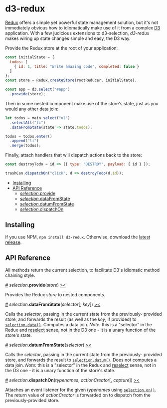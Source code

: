# d3-redux

[Redux](https://github.com/reactjs/redux) offers a simple yet powerful
state management solution, but it's not immediately obvious how to
idiomatically make use of it from a complex [D3](https://d3js.org/)
application.  With a few judicious extensions to d3-selection,
*d3-redux* makes wiring up state changes simple and easy, the D3 way.

Provide the Redux store at the root of your application:

```js
const initialState = {
  todos: [
    { id: 1, title: "Write amazing code", completed: false }
  ]
};
const store = Redux.createStore(rootReducer, initialState);

const app = d3.select("#app")
  .provide(store);
```

Then in some nested component make use of the store's state, just as
you would any other data join:

```js
let todos = main.select("ul")
  .selectAll("li")
  .dataFromState(state => state.todos);

todos = todos.enter()
  .append("li")
  .merge(todos);
```

Finally, attach handlers that will dispatch actions back to the store:

```js
const destroyTodo = id => ({ type: "DESTROY", payload: { id } });

trashCan.dispatchOn("click", d => destroyTodo(d.id));
```

- [Installing](#installing)
- [API Reference](#api-reference)
  - [*selection*.provide](#selection_provide)
  - [*selection*.dataFromState](#selection_dataFromState)
  - [*selection*.datumFromState](#selection_datumFromState)
  - [*selection*.dispatchOn](#selection_dispatchOn)

## Installing

If you use NPM, `npm install d3-redux`. Otherwise, download the
[latest release](https://github.com/couchand/d3-redux/releases/latest).

## API Reference

All methods return the current selection, to facilitate D3's idiomatic
method chaining style.

<a href="#selection_provide" name="selection_provide">#</a> <i>selection</i>.<b>provide</b>(<i>store</i>) <a href="https://github.com/couchand/d3-redux/blob/master/src/provide.js">&gt;&lt;</a>

Provides the Redux *store* to nested components.

<a href="#selection_dataFromState" name="selection_dataFromState">#</a> <i>selection</i>.<b>dataFromState</b>(<i>selector</i>[, <i>key</i>]) <a href="https://github.com/couchand/d3-redux/blob/master/src/dataFromState.js">&gt;&lt;</a>

Calls the *selector*, passing in the current state from the previously-
provided store, and forwards the result (as well as the *key*, if
provided) to [`selection.data()`](https://github.com/d3/d3-selection#selection_data).
Computes a data join.  _Note:_ this is a "selector" in the Redux and 
[reselect](https://github.com/reactjs/reselect) sense, not in the D3
one - it is a unary function of the store's state.

<a href="#selection_datumFromState" name="selection_datumFromState">#</a> <i>selection</i>.<b>datumFromState</b>(<i>selector</i>) <a href="https://github.com/couchand/d3-redux/blob/master/src/datumFromState.js">&gt;&lt;</a>

Calls the *selector*, passing in the current state from the previously-
provided store, and forwards the result to
[`selection.datum()`](https://github.com/d3/d3-selection#selection_datum).
Does not computes a data join.  _Note:_ this is a "selector" in the
Redux and [reselect](https://github.com/reactjs/reselect) sense, not
in the D3 one - it is a unary function of the store's state.

<a href="#selection_dispatchOn" name="selection_dispatchOn">#</a> <i>selection</i>.<b>dispatchOn</b>(<i>typenames</i>, <i>actionCreator</i>[, <i>capture</i>]) <a href="https://github.com/couchand/d3-redux/blob/master/src/dispatchOn.js">&gt;&lt;</a>

Attaches an event listener for the given *typenames* using
[`selection.on()`](https://github.com/d3/d3-selection#selection_on).
The return value of *actionCreator* is forwarded on to dispatch from
the previously-provided store.
